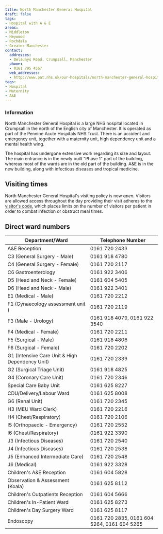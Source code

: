 ```yaml
---
title: North Manchester General Hospital
draft: false
tags:
- Hospital with A & E
areas:
- Middleton
- Heywood
- Rochdale
- Greater Manchester
contact:
  addresses:
  - Delaunys Road, Crumpsall, Manchester
  phone:
  - 0161 795 4567
  web_addresses:
  - http://www.pat.nhs.uk/our-hospitals/north-manchester-general-hospital/
tags:
- Hospital
- Maternity
- A&E
---
```


### Information

North Manchester General Hospital is a large NHS hospital located in Crumpsall
in the north of the English city of Manchester. It is operated as part of the
Pennine Acute Hospitals NHS Trust. There is an accident and emergency unit,
together with a maternity unit, high dependency unit and a mental health wing.

The hospital has undergone extensive work regarding its size and layout. The
main entrance is in the newly built "Phase 1" part of the building, whereas
most of the wards are in the old part of the building. A&E is in the new
building, along with infectious diseases and tropical medicine.

## Visiting times

North Manchester General Hospital's visiting policy is now *open*. Visitors
are allowed access throughout the day providing their visit adheres to the
[visitor's code](http://www.pat.nhs.uk/patients-and-visitors/Bedside%20booklet.PDF),
which places limits on the number of visitors per patient in order to
combat infection or obstruct meal times.

## Direct ward numbers

| Department/Ward                                 | Telephone Number                            |
| ---------------                                 | ----------------                            |
| A&E Reception                                   | 0161 720 2433                               |
| C3 (General Surgery - Male)                     | 0161 918 4780                               |
| C4 (General Surgery - Female)                   | 0161 720 2117                               |
| C6 Gastroenterology                             | 0161 922 3406                               |
| D5 (Head and Neck - Female)                     | 0161 604 5405                               |
| D6 (Head and Neck - Male)                       | 0161 922 3401                               |
| E1 (Medical - Male)                             | 0161 720 2212                               |
| F1 (Gynaecology assessment unit )               | 0161 720 2119                               |
| F3 (Male - Urology)                             | 0161 918 4079, 0161 922 3540                |
| F4 (Medical - Female)                           | 0161 720 2211                               |
| F5 (Surgical - Male)                            | 0161 918 4806                               |
| F6 (Surgical - Female)                          | 0161 720 2202                               |
| G1 (Intensive Care Unit & High Dependency Unit) | 0161 720 2339                               |
| G2 (Surgical Triage Unit)                       | 0161 918 4825                               |
| G4 (Coronary Care Unit)                         | 0161 720 2346                               |
| Special Care Baby Unit                          | 0161 625 8227                               |
| CDU/Delivery/Labour Ward                        | 0161 625 8008                               |
| G6 (Renal Unit)                                 | 0161 720 2345                               |
| H3 (MEU Ward Clerk)                             | 0161 720 2216                               |
| H4 (Chest/Respiratory)                          | 0161 720 2106                               |
| I5 (Orthopaedic - Emergency)                    | 0161 720 2552                               |
| I6 (Chest/Respiratory)                          | 0161 922 3390                               |
| J3 (Infectious Diseases)                        | 0161 720 2540                               |
| J4 (Infectious Diseases)                        | 0161 720 2538                               |
| J5 (Enhanced Intermediate Care)                 | 0161 720 2548                               |
| J6 (Medical)                                    | 0161 922 3328                               |
| Children's A&E Reception                        | 0161 604 5828                               |
| Observation & Assessment (Koala)                | 0161 625 8112                               |
| Children's Outpatients Reception                | 0161 604 5666                               |
| Children's In-Patient Ward                      | 0161 625 8273                               |
| Children's Day Surgery Ward                     | 0161 625 8117                               |
| Endoscopy                                       | 0161 720 2835, 0161 604 5264, 0161 604 5265 |
